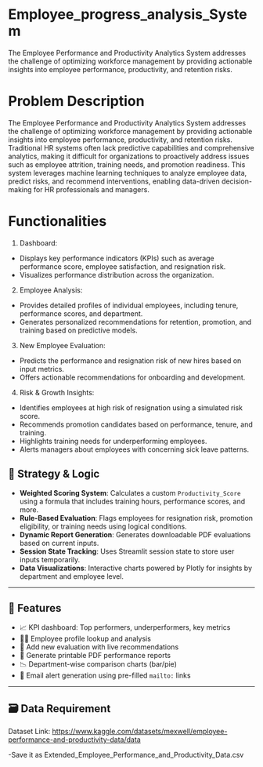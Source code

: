# Employee_progress_analysis_System
The Employee Performance and Productivity Analytics System addresses the challenge of optimizing workforce management by providing actionable insights into employee performance, productivity, and retention risks. 

# Problem Description
The Employee Performance and Productivity Analytics System addresses the challenge of optimizing workforce management by providing actionable insights into employee performance, productivity, and retention risks. Traditional HR systems often lack predictive capabilities and comprehensive analytics, making it difficult for organizations to proactively address issues such as employee attrition, training needs, and promotion readiness. This system leverages machine learning techniques to analyze employee data, predict risks, and recommend interventions, enabling data-driven decision-making for HR professionals and managers.

# Functionalities
1.	Dashboard:
- Displays key performance indicators (KPIs) such as average performance score, employee satisfaction, and resignation risk.
- Visualizes performance distribution across the organization.
2.	Employee Analysis:
- Provides detailed profiles of individual employees, including tenure, performance scores, and department.
- Generates personalized recommendations for retention, promotion, and training based on predictive models.
3.	New Employee Evaluation:
- Predicts the performance and resignation risk of new hires based on input metrics.
- Offers actionable recommendations for onboarding and development.


4.	Risk & Growth Insights:
- Identifies employees at high risk of resignation using a simulated risk score.
- Recommends promotion candidates based on performance, tenure, and training.
- Highlights training needs for underperforming employees.
- Alerts managers about employees with concerning sick leave patterns.

## 🧠 Strategy & Logic

- **Weighted Scoring System**: Calculates a custom `Productivity_Score` using a formula that includes training hours, performance scores, and more.
- **Rule-Based Evaluation**: Flags employees for resignation risk, promotion eligibility, or training needs using logical conditions.
- **Dynamic Report Generation**: Generates downloadable PDF evaluations based on current inputs.
- **Session State Tracking**: Uses Streamlit session state to store user inputs temporarily.
- **Data Visualizations**: Interactive charts powered by Plotly for insights by department and employee level.

---

## 📂 Features

- 📈 KPI dashboard: Top performers, underperformers, key metrics
- 🧑‍💼 Employee profile lookup and analysis
- 📝 Add new evaluation with live recommendations
- 📄 Generate printable PDF performance reports
- 📉 Department-wise comparison charts (bar/pie)
- 📧 Email alert generation using pre-filled `mailto:` links

---

## 🗃️ Data Requirement

Dataset Link: https://www.kaggle.com/datasets/mexwell/employee-performance-and-productivity-data/data

-Save it as Extended_Employee_Performance_and_Productivity_Data.csv

